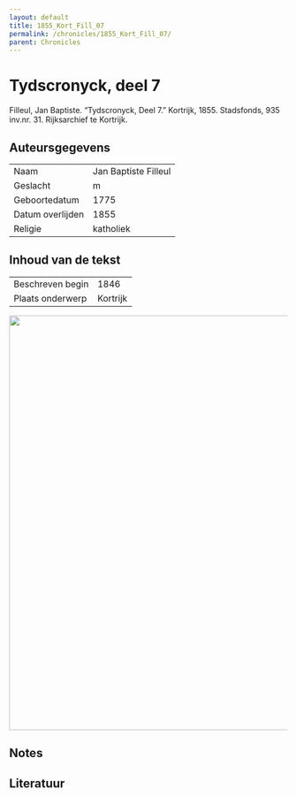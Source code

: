 ```yaml
---
layout: default
title: 1855_Kort_Fill_07
permalink: /chronicles/1855_Kort_Fill_07/
parent: Chronicles
--- 
```



# Tydscronyck, deel 7 

Filleul, Jan Baptiste. “Tydscronyck, Deel 7.” Kortrijk, 1855. Stadsfonds, 935 inv.nr. 31. Rijksarchief te Kortrijk. 

## Auteursgegevens 

| | | 
| --------------- | --------------- | 
| Naam | Jan Baptiste Filleul | 
| Geslacht | m | 
 | Geboortedatum | 1775 | 
| Datum overlijden | 1855 | 
| Religie | katholiek | 

## Inhoud van de tekst 

| | | 
| --------------- | --------------- | 
| Beschreven begin | 1846 | 
| Plaats onderwerp | Kortrijk | 

[<img src="..\..\barplots_chronicles\1855_Kort_Fill_07.jpg" width="750"/>](..\..\barplots_chronicles\1855_Kort_Fill_07.jpg) 

## Notes 

## Literatuur 

